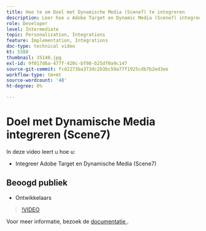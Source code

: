 ```yaml
---
title: Hoe te om Doel met Dynamische Media (Scene7) te integreren
description: Leer hoe u Adobe Target en Dynamic Media (Scene7) integreert.
role: Developer
level: Intermediate
topic: Personalization, Integrations
feature: Implementation, Integrations
doc-type: technical video
kt: 5388
thumbnail: 35148.jpg
exl-id: 9f017d6a-477f-420c-bf90-b25df0a9c147
source-git-commit: fcd2273ba373dc2b3bc59a77f1925cdb7b2ed3ee
workflow-type: tm+mt
source-wordcount: '48'
ht-degree: 0%

---
```


# Doel met Dynamische Media integreren (Scene7)

In deze video leert u hoe u:

* Integreer Adobe Target en Dynamische Media (Scene7)

## Beoogd publiek

* Ontwikkelaars

>[!VIDEO](https://video.tv.adobe.com/v/35148/?quality=12)

Voor meer informatie, bezoek de [ documentatie ](https://experienceleague.adobe.com/docs/target/using/administer/scene7-settings.html?lang=en).

